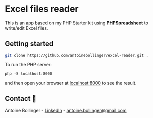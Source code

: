 # Excel files reader 

This is an app based on my PHP Starter kit using **[PHPSpreadsheet](https://phpspreadsheet.readthedocs.io/en/latest/)** to write/edit Excel files.

## Getting started

```bash
git clone https://github.com/antoinebollinger/excel-reader.git .
```

To run the PHP server:

```
php -S localhost:8000
```
and then open your browser at <a href="http://localhost:8000">localhost:8000</a> to see the result.

## Contact 📧

Antoine Bollinger - [LinkedIn](https://www.linkedin.com/in/antoinebollinger/) - antoine.bollinger@gmail.com